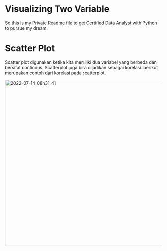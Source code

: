# Visualizing Two Variable
So this is my Private Readme file to get Certified Data Analyst with Python to pursue my dream. 

# Scatter Plot
Scatter plot digunakan ketika kita memiliki dua variabel yang berbeda dan bersifat continous. 
Scatterplot juga bisa dijadikan sebagai korelasi. berikut merupakan contoh dari korelasi pada scatterplot. 

<img width="532" alt="2022-07-14_08h31_41" src="https://user-images.githubusercontent.com/87213160/178868765-13b5e9de-20a3-45a2-b32e-7f758b718a69.png">
